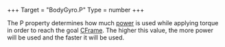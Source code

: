+++
Target = "BodyGyro.P"
Type = number
+++

The P property determines how much [power](https://en.wikipedia.org/wiki/Power_(physics)) is used while applying torque in order to reach the goal [CFrame](https://developer.roblox.com/api-reference/property/BodyGyro/CFrame). The higher this value, the more power will be used and the faster it will be used.